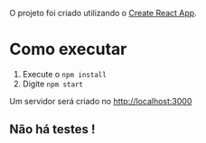 
O projeto foi criado utilizando o [Create React App](https://github.com/facebook/create-react-app).

# Como executar

 1.  Execute o `npm install`
 2. Digite `npm start`

Um servidor será criado no [http://localhost:3000](http://localhost:3000)

## Não há testes !